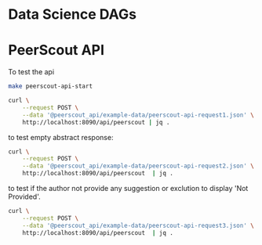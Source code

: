 # Data Science DAGs

# PeerScout API


To test the api

```bash
make peerscout-api-start
```

```bash
curl \
    --request POST \
    --data '@peerscout_api/example-data/peerscout-api-request1.json' \
    http://localhost:8090/api/peerscout | jq .
```

to test empty abstract response:

```bash
curl \
    --request POST \
    --data '@peerscout_api/example-data/peerscout-api-request2.json' \
    http://localhost:8090/api/peerscout  | jq .
```

to test if the author not provide any suggestion or exclution to display 'Not Provided'.

```bash
curl \
    --request POST \
    --data '@peerscout_api/example-data/peerscout-api-request3.json' \
    http://localhost:8090/api/peerscout  | jq .
```